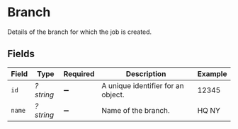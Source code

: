 # Branch

Details of the branch for which the job is created.


## Fields

| Field                              | Type                               | Required                           | Description                        | Example                            |
| ---------------------------------- | ---------------------------------- | ---------------------------------- | ---------------------------------- | ---------------------------------- |
| `id`                               | *?string*                          | :heavy_minus_sign:                 | A unique identifier for an object. | 12345                              |
| `name`                             | *?string*                          | :heavy_minus_sign:                 | Name of the branch.                | HQ NY                              |